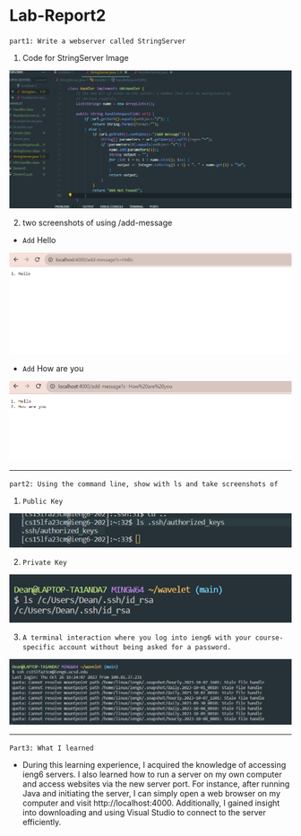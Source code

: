 # Lab-Report2

`part1: Write a webserver called StringServer`

1. Code for StringServer Image

![Image](StringServerjava.png)

2. two screenshots of using /add-message

- `Add` Hello

![Image](addhellok.png)

- `Add` How are you

![Image](finalresult.png)

---

`part2: Using the command line, show with ls and take screenshots of`

1. `Public Key`

![Image](Publickey.png)

2. `Private Key`

![Image](privatekey.png)

3. `A terminal interaction where you log into ieng6 with your course-specific account without being asked for a password.`

![Image](ienglogin.png)

---

`Part3: What I learned`

- During this learning experience, I acquired the knowledge of accessing ieng6 servers. I also learned how to run a server on my own computer and access websites via the new server port. For instance, after running Java and initiating the server, I can simply open a web browser on my computer and visit http://localhost:4000.
Additionally, I gained insight into downloading and using Visual Studio to connect to the server efficiently.
